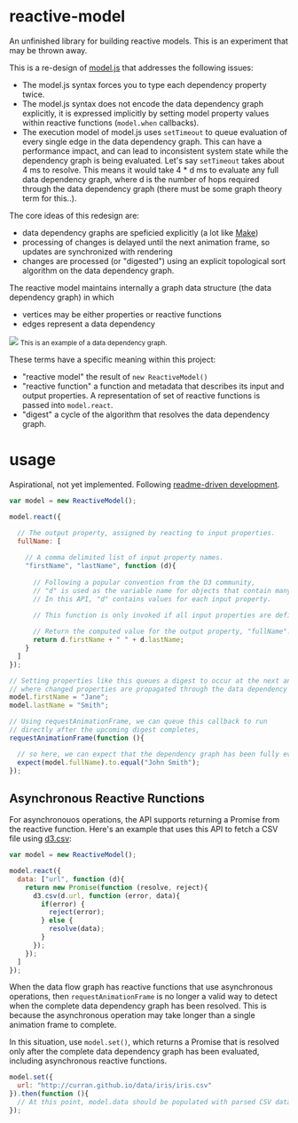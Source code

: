 # reactive-model

An unfinished library for building reactive models. This is an experiment that may be thrown away.

This is a re-design of [model.js](https://github.com/curran/model) that addresses the following issues:

 * The model.js syntax forces you to type each dependency property twice.
 * The model.js syntax does not encode the data dependency graph explicitly, it is expressed implicitly by setting model property values within reactive functions (`model.when` callbacks).
 * The execution model of model.js uses `setTimeout` to queue evaluation of every single edge in the data dependency graph. This can have a performance impact, and can lead to inconsistent system state while the dependency graph is being evaluated. Let's say `setTimeout` takes about 4 ms to resolve. This means it would take 4 * d ms to evaluate any full data dependency graph, where d is the number of hops required through the data dependency graph (there must be some graph theory term for this..).

The core ideas of this redesign are:

 * data dependency graphs are speficied explicitly (a lot like [Make](http://en.wikipedia.org/wiki/Make_%28software%29))
 * processing of changes is delayed until the next animation frame, so updates are synchronized with rendering
 * changes are processed (or "digested") using an explicit topological sort algorithm on the data dependency graph.

The reactive model maintains internally a graph data structure (the data dependency graph) in which

 * vertices may be either properties or reactive functions
 * edges represent a data dependency

[![](http://curran.github.io/images/reactive-model/firstLastFlow.png)](http://bl.ocks.org/curran/5905182da50a4667dc00)
<centered><small>This is an example of a data dependency graph.</small></centered>

These terms have a specific meaning within this project:

 * "reactive model" the result of `new ReactiveModel()`
 * "reactive function" a function and metadata that describes its input and output properties. A representation of set of reactive functions is passed into `model.react`.
 * "digest" a cycle of the algorithm that resolves the data dependency graph.


# usage
Aspirational, not yet implemented. Following [readme-driven development](http://tom.preston-werner.com/2010/08/23/readme-driven-development.html).

```javascript
var model = new ReactiveModel();

model.react({

  // The output property, assigned by reacting to input properties.
  fullName: [
  
    // A comma delimited list of input property names.
    "firstName", "lastName", function (d){
    
      // Following a popular convention from the D3 community,
      // "d" is used as the variable name for objects that contain many properties.
      // In this API, "d" contains values for each input property.
      
      // This function is only invoked if all input properties are defined.

      // Return the computed value for the output property, "fullName".
      return d.firstName + " " + d.lastName;
    }
  ]
});

// Setting properties like this queues a digest to occur at the next animation frame,
// where changed properties are propagated through the data dependency graph.
model.firstName = "Jane";
model.lastName = "Smith";

// Using requestAnimationFrame, we can queue this callback to run
// directly after the upcoming digest completes,
requestAnimationFrame(function (){

  // so here, we can expect that the dependency graph has been fully evaluated.
  expect(model.fullName).to.equal("John Smith");
});
```

## Asynchronous Reactive Runctions

For asynchronouos operations, the API supports returning a Promise from the reactive function. Here's an example that uses this API to fetch a CSV file using [d3.csv](https://github.com/mbostock/d3/wiki/CSV):

```javascript
var model = new ReactiveModel();

model.react({
  data: ["url", function (d){
    return new Promise(function (resolve, reject){
      d3.csv(d.url, function (error, data){
        if(error) {
          reject(error);
        } else {
          resolve(data);
        }
      });
    });
  ]
});
```

When the data flow graph has reactive functions that use asynchronous operations, then `requestAnimationFrame` is no longer a valid way to detect when the complete data dependency graph has been resolved. This is because the asynchronous operation may take longer than a single animation frame to complete.

In this situation, use `model.set()`, which returns a Promise that is resolved only after the complete data dependency graph has been evaluated, including asynchronous reactive functions.

```javascript
model.set({
  url: "http://curran.github.io/data/iris/iris.csv"
}).then(function (){
  // At this point, model.data should be populated with parsed CSV data.
});
```
